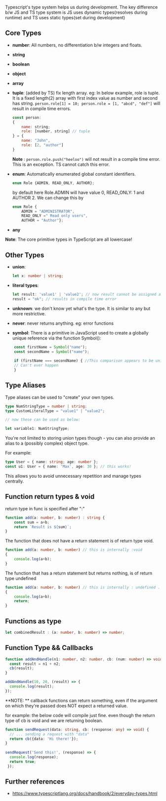 Typescript's type system helps us during development.
The key difference b/w JS and TS type system is JS uses dynamic types(resolves during runtime) and TS uses static types(set during development)

## Core Types
- **number**: All numbers, no differentiation b/w integers and floats.
- **string**
- **boolean**
- **object**
- **array**
- **tuple**: (added by TS) fix length array.
    eg: In below example, role is tuple. It is a fixed length(2) array with first index value as number and second has string. `person.role[1] = 10; person.role = [1, "abcd", "def"]` will result in compile time errors. 
    ```js
    const person:
    {
        name: string;
        role: [number, string] // tuple
    } = {
        name: "John",
        role: [2, "author"]
    }
    ```
    **Note** : `person.role.push("heeloo")` will not result in a compile time error. This is an exception. TS cannot catch this error.

- **enum**: Automatically enumerated global constant identifiers. 
    ```ts
    enum Role {ADMIN, READ_ONLY, AUTHOR};
    ```
    by default here Role.ADMIN will have value 0, READ_ONLY: 1 and AUTHOR 2. We can change this by
    ```ts
    enum Role {
        ADMIN = "ADMINISTRATOR", 
        READ_ONLY =" Read only users", 
        AUTHOR = "Author"};
    ```

- **any**

**Note**: The core primitive types in TypeScript are all lowercase!

## Other Types
- **union**: 
    ```ts 
    let x: number | string;
    ```

- **literal types**: 
    ```ts
    let result: 'value1' | 'value2'; // now result cannot be assigned any value other than value1 or value 2. 
    result = "ok"; // results in compile time error
    ```

- **unknown**: we don't know yet what's the type. It is similar to any but more restrictive.

- **never**: never returns anything. eg: error functions

- **symbol**: 
There is a primitive in JavaScript used to create a globally unique reference via the function Symbol():

```ts
    const firstName = Symbol("name");
    const secondName = Symbol("name");
    
    if (firstName === secondName) { //This comparison appears to be unintentional because the types 'typeof firstName' and 'typeof secondName' have no overlap.
    // Can't ever happen
    }
```

## Type Aliases

Type aliases can be used to "create" your own types. 

```ts
type NumStringType = number | string;
type CustomLiteralType = "value1" | "value2";

// now these can be used as below:

let variable1: NumStringType;
```

You're not limited to storing union types though - you can also provide an alias to a (possibly complex) object type.

For example:
```ts
type User = { name: string; age: number };
const u1: User = { name: 'Max', age: 30 }; // this works!
```
This allows you to avoid unnecessary repetition and manage types centrally.

## Function return types & void
return type in func is specified after ":"

```ts
function add(a: number, b: number) : string {
    const sum = a+b;
    return `Result is ${sum}`;
}
```

The function that does not have a return statement is of return type void.
```ts
function add(a: number, b: number) // this is internally :void
{
    console.log(a+b); 
}

```

The function that has a return statement but returns nothing, is of return type undefined
```ts
function add(a: number, b: number) // this is internally : undefined . You can also use : void here if required. won't throw any error.
{
    console.log(a+b); 
    return;
}

```

## Functions as type

```ts
let combinedResult : (a: number, b: number) => number;
```

## Function Type && Callbacks

```ts
function addAndHandle(n1: number, n2: number, cb: (num: number) => void) {
  const result = n1 + n2;
  cb(result);
}

addAndHandle(10, 20, (result) => {
  console.log(result);
});
```
**NOTE: ** callback functions can return something, even if the argument on which they're passed does NOT expect a returned value.

for example: the below code will compile just fine. even though the return type of cb is void and we are returning boolean.

```ts
function sendRequest(data: string, cb: (response: any) => void) {
  // ... sending a request with "data"
  return cb({data: 'Hi there!'});
}
 
sendRequest('Send this!', (response) => { 
  console.log(response);
  return true;
 });
```

## Further references
- https://www.typescriptlang.org/docs/handbook/2/everyday-types.html